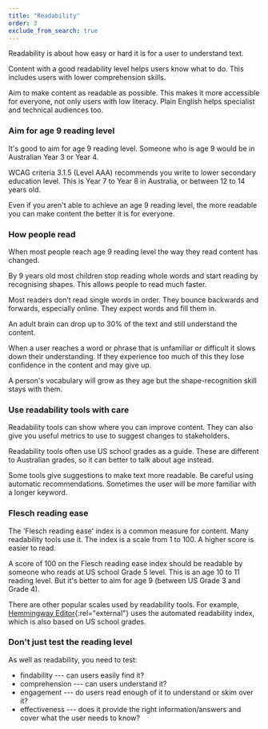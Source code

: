 ```yaml
---
title: "Readability"
order: 3
exclude_from_search: true
---
```


Readability is about how easy or hard it is for a user to understand text.

Content with a good readability level helps users know what to do. This includes users with lower comprehension skills.

Aim to make content as readable as possible. This makes it more accessible for everyone, not only users with low literacy. Plain English helps specialist and technical audiences too.

### Aim for age 9 reading level

It's good to aim for age 9 reading level. Someone who is age 9 would be in Australian Year 3 or Year 4.

WCAG criteria 3.1.5 (Level AAA) recommends you write to lower secondary education level. This is Year 7 to Year 8 in Australia, or between 12 to 14 years old.

Even if you aren't able to achieve an age 9 reading level, the more readable you can make content the better it is for everyone.

### How people read

When most people reach age 9 reading level the way they read content has changed.

By 9 years old most children stop reading whole words and start reading by recognising shapes. This allows people to read much faster.

Most readers don’t read single words in order. They bounce backwards and forwards, especially online. They expect words and fill them in.

An adult brain can drop up to 30% of the text and still understand the content.

When a user reaches a word or phrase that is unfamiliar or difficult it slows down their understanding. If they experience too much of this they lose confidence in the content and may give up.

A person's vocabulary will grow as they age but the shape-recognition skill stays with them.

### Use readability tools with care

Readability tools can show where you can improve content. They can also give you useful metrics to use to suggest changes to stakeholders.

Readability tools often use US school grades as a guide. These are different to Australian grades, so it can better to talk about age instead.

Some tools give suggestions to make text more readable. Be careful using automatic recommendations. Sometimes the user will be more familiar with a longer keyword.

### Flesch reading ease

The 'Flesch reading ease' index is a common measure for content. Many readability tools use it. The index is a scale from 1 to 100. A higher score is easier to read.

A score of 100 on the Flesch reading ease index should be readable by someone who reads at US school Grade 5 level. This is an age 10 to 11 reading level. But it's better to aim for age 9 (between US Grade 3 and Grade 4).

There are other popular scales used by readability tools. For example, [Hemmingway Editor](http://www.hemingwayapp.com/){:rel="external"} uses the automated readability index, which is also based on US school grades.

### Don't just test the reading level

As well as readability, you need to test:

- findability --- can users easily find it?
- comprehension --- can users understand it?
- engagement --- do users read enough of it to understand or skim over it?
- effectiveness --- does it provide the right information/answers and cover what the user needs to know?
